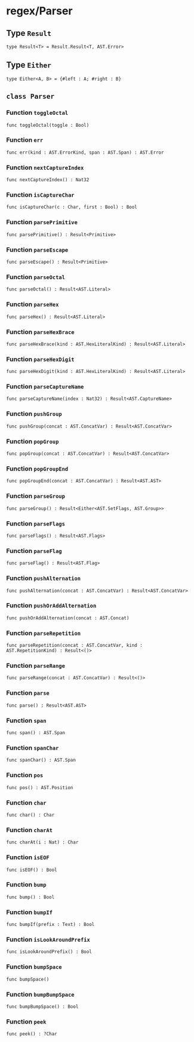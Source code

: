# regex/Parser

## Type `Result`
`type Result<T> = Result.Result<T, AST.Error>`


## Type `Either`
`type Either<A, B> = {#left : A; #right : B}`


## `class Parser`


### Function `toggleOctal`
`func toggleOctal(toggle : Bool)`



### Function `err`
`func err(kind : AST.ErrorKind, span : AST.Span) : AST.Error`



### Function `nextCaptureIndex`
`func nextCaptureIndex() : Nat32`



### Function `isCaptureChar`
`func isCaptureChar(c : Char, first : Bool) : Bool`



### Function `parsePrimitive`
`func parsePrimitive() : Result<Primitive>`



### Function `parseEscape`
`func parseEscape() : Result<Primitive>`



### Function `parseOctal`
`func parseOctal() : Result<AST.Literal>`



### Function `parseHex`
`func parseHex() : Result<AST.Literal>`



### Function `parseHexBrace`
`func parseHexBrace(kind : AST.HexLiteralKind) : Result<AST.Literal>`



### Function `parseHexDigit`
`func parseHexDigit(kind : AST.HexLiteralKind) : Result<AST.Literal>`



### Function `parseCaptureName`
`func parseCaptureName(index : Nat32) : Result<AST.CaptureName>`



### Function `pushGroup`
`func pushGroup(concat : AST.ConcatVar) : Result<AST.ConcatVar>`



### Function `popGroup`
`func popGroup(concat : AST.ConcatVar) : Result<AST.ConcatVar>`



### Function `popGroupEnd`
`func popGroupEnd(concat : AST.ConcatVar) : Result<AST.AST>`



### Function `parseGroup`
`func parseGroup() : Result<Either<AST.SetFlags, AST.Group>>`



### Function `parseFlags`
`func parseFlags() : Result<AST.Flags>`



### Function `parseFlag`
`func parseFlag() : Result<AST.Flag>`



### Function `pushAlternation`
`func pushAlternation(concat : AST.ConcatVar) : Result<AST.ConcatVar>`



### Function `pushOrAddAlternation`
`func pushOrAddAlternation(concat : AST.Concat)`



### Function `parseRepetition`
`func parseRepetition(concat : AST.ConcatVar, kind : AST.RepetitionKind) : Result<()>`



### Function `parseRange`
`func parseRange(concat : AST.ConcatVar) : Result<()>`



### Function `parse`
`func parse() : Result<AST.AST>`



### Function `span`
`func span() : AST.Span`



### Function `spanChar`
`func spanChar() : AST.Span`



### Function `pos`
`func pos() : AST.Position`



### Function `char`
`func char() : Char`



### Function `charAt`
`func charAt(i : Nat) : Char`



### Function `isEOF`
`func isEOF() : Bool`



### Function `bump`
`func bump() : Bool`



### Function `bumpIf`
`func bumpIf(prefix : Text) : Bool`



### Function `isLookAroundPrefix`
`func isLookAroundPrefix() : Bool`



### Function `bumpSpace`
`func bumpSpace()`



### Function `bumpBumpSpace`
`func bumpBumpSpace() : Bool`



### Function `peek`
`func peek() : ?Char`

